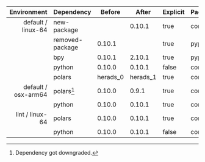 | Environment | Dependency | Before | After | Explicit | Package |
| -: | - | - | - | - | - |
| default / linux-64 | new-package |  | 0.10.1 | true | conda |
|| removed-package | 0.10.1 |  | true | pypi |
|| bpy | 0.10.1 | 2.10.1 | true | pypi |
|| python | 0.10.0 | 0.10.1 | false | conda |
|| polars | herads_0 | herads_1 | true | conda |
| default / osx-arm64 | polars[^2] | 0.10.0 | 0.9.1 | true | conda |
|| python | 0.10.0 | 0.10.1 | true | conda |
| lint / linux-64 | polars | 0.10.0 | 0.10.1 | true | conda |
|| python | 0.10.0 | 0.10.1 | false | conda |

[^1]: *Cursive* means explicit dependency.
[^2]: Dependency got downgraded.

